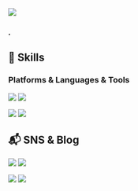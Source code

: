 
<img src="https://capsule-render.vercel.app/api?type=waving&color=auto&height=200&section=header&text=hi_i'm_sooj🌏&fontSize=50" />

### *.*


## :deciduous_tree: Skills
### Platforms & Languages & Tools
<img src="https://img.shields.io/badge/Kotlin-0095D5?&style=for-the-badge&logo=kotlin&logoColor=white"/></a>
<img src="https://img.shields.io/badge/Android-3DDC84?style=for-the-badge&logo=android&logoColor=whitee"/></a>

<img src="https://img.shields.io/badge/Slack-4A154B?style=for-the-badge&logo=slack&logoColor=white"/></a>
<img src="https://img.shields.io/badge/Discord-7289DA?style=for-the-badge&logo=discord&logoColor=white"/></a>

<!--
[![Top Langs](https://github-readme-stats.vercel.app/api/top-langs/?username=sooj36)](https://github.com/anuraghazra/github-readme-stats)
-->


## :mailbox_with_mail: SNS & Blog

<a href="sooj2023@gmail.com"><img src="https://img.shields.io/badge/sooj2023@gmail.com-EA4335?style=flat-square&logo=GMail&logoColor=white"/></a>
<a href="sooj36_@naver.com"><img src="https://img.shields.io/badge/sooj36_@naver.com-03C75A?style=flat-square&logo=naver&logoColor=white"/></a>

<a href="sooj36.github.io"><img src="https://img.shields.io/badge/Github.io-222222?style=flat-square&logo=githubpages&logoColor=white"/></a>
<a href="https://velog.io/@sooj23"><img src="https://img.shields.io/badge/Velog-20C997?style=flat-square&logo=velog&logoColor=white"/></a>

<!--
**sooj36/sooj36** is a ✨ _special_ ✨ repository because its `README.md` (this file) appears on your GitHub profile.



Here are some ideas to get you started:

- 🔭 I’m currently working on ...
- 🌱 I’m currently learning ...
- 👯 I’m looking to collaborate on ...
- 🤔 I’m looking for help with ...
- 💬 Ask me about ...
- 📫 How to reach me: ...
- 😄 Pronouns: ...
- ⚡ Fun fact: ...
-->

